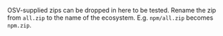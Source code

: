 OSV-supplied zips can be dropped in here to be tested.
Rename the zip from `all.zip` to the name of the ecosystem.
E.g. `npm/all.zip` becomes `npm.zip`.
